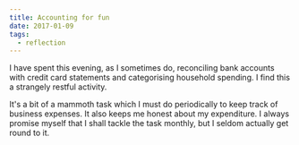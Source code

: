 ```yaml
---
title: Accounting for fun
date: 2017-01-09
tags:
  - reflection
---
```

I have spent this evening, as I sometimes do, reconciling bank accounts with credit card statements and categorising household spending. I find this a strangely restful activity.

It's a bit of a mammoth task which I must do periodically to keep track of business expenses. It also keeps me honest about my expenditure. I always promise myself that I shall tackle the task monthly, but I seldom actually get round to it.
